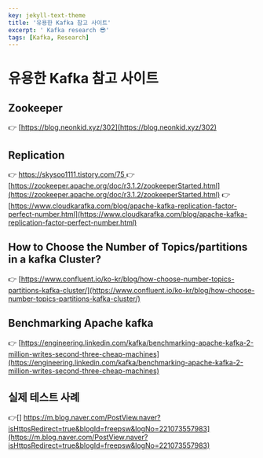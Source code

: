 ```yaml
---
key: jekyll-text-theme
title: '유용한 Kafka 참고 사이트'
excerpt: ' Kafka research 😎'
tags: [Kafka, Research]
---
```


# 유용한 Kafka 참고 사이트

## Zookeeper
👉 [https://blog.neonkid.xyz/302](https://blog.neonkid.xyz/302)
<br>

## Replication

👉 [https://skysoo1111.tistory.com/75 ](https://skysoo1111.tistory.com/75)
👉 [https://zookeeper.apache.org/doc/r3.1.2/zookeeperStarted.html](https://zookeeper.apache.org/doc/r3.1.2/zookeeperStarted.html)
👉 [https://www.cloudkarafka.com/blog/apache-kafka-replication-factor-perfect-number.html](https://www.cloudkarafka.com/blog/apache-kafka-replication-factor-perfect-number.html)
<br>

## How to Choose the Number of Topics/partitions in a kafka Cluster?

👉 [https://www.confluent.io/ko-kr/blog/how-choose-number-topics-partitions-kafka-cluster/](https://www.confluent.io/ko-kr/blog/how-choose-number-topics-partitions-kafka-cluster/)
<br>

## Benchmarking Apache kafka

👉 [https://engineering.linkedin.com/kafka/benchmarking-apache-kafka-2-million-writes-second-three-cheap-machines](https://engineering.linkedin.com/kafka/benchmarking-apache-kafka-2-million-writes-second-three-cheap-machines)
<br>

## 실제 테스트 사례

👉[] https://m.blog.naver.com/PostView.naver?isHttpsRedirect=true&blogId=freepsw&logNo=221073557983](https://m.blog.naver.com/PostView.naver?isHttpsRedirect=true&blogId=freepsw&logNo=221073557983)
